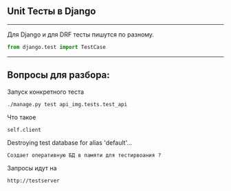 Unit Тесты в Django
---
---

Для Django и для DRF тесты пишутся по разному. 

```python
from django.test import TestCase
```



---
Вопросы для разбора:
---

Запуск конкретного теста 
    
    ./manage.py test api_img.tests.test_api

Что такое 
    
    self.client

Destroying test database for alias 'default'...

    Создает оперативную БД в памяти для тестирвоания ?

Запросы идут на 

    http://testserver
